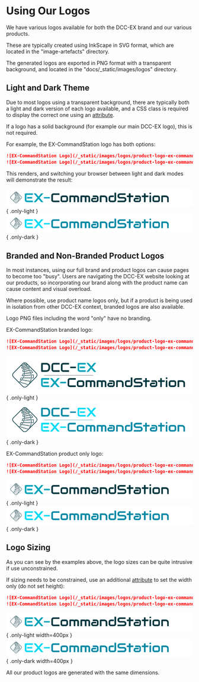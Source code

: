# Using Our Logos

We have various logos available for both the DCC-EX brand and our various products.

These are typically created using InkScape in SVG format, which are located in the "image-artefacts" directory.

The generated logos are exported in PNG format with a transparent background, and located in the "docs/_static/images/logos" directory.

## Light and Dark Theme

Due to most logos using a transparent background, there are typically both a light and dark version of each logo available, and a CSS class is required to display the correct one using an [attribute](/contributing/documentation/6-mkdocs-features.md#attribute-lists).

If a logo has a solid background (for example our main DCC-EX logo), this is not required.

For example, the EX-CommandStation logo has both options:

```markdown
![EX-CommandStation Logo](/_static/images/logos/product-logo-ex-commandstation-only-light.png){ .only-light }
![EX-CommandStation Logo](/_static/images/logos/product-logo-ex-commandstation-only-dark.png){ .only-dark }
```

This renders, and switching your browser between light and dark modes will demonstrate the result:

![EX-CommandStation Logo](/_static/images/logos/product-logo-ex-commandstation-only-light.png){ .only-light }
![EX-CommandStation Logo](/_static/images/logos/product-logo-ex-commandstation-only-dark.png){ .only-dark }

## Branded and Non-Branded Product Logos

In most instances, using our full brand and product logos can cause pages to become too "busy". Users are navigating the DCC-EX website looking at our products, so incorporating our brand along with the product name can cause content and visual overload.

Where possible, use product name logos only, but if a product is being used in isolation from other DCC-EX context, branded logos are also available.

Logo PNG files including the word "only" have no branding.

EX-CommandStation branded logo:

```markdown
![EX-CommandStation Logo](/_static/images/logos/product-logo-ex-commandstation-light.png){ .only-light }
![EX-CommandStation Logo](/_static/images/logos/product-logo-ex-commandstation-dark.png){ .only-dark }
```

![EX-CommandStation Logo](/_static/images/logos/product-logo-ex-commandstation-light.png){ .only-light }
![EX-CommandStation Logo](/_static/images/logos/product-logo-ex-commandstation-dark.png){ .only-dark }

EX-CommandStation product only logo:

```markdown
![EX-CommandStation Logo](/_static/images/logos/product-logo-ex-commandstation-only-light.png){ .only-light }
![EX-CommandStation Logo](/_static/images/logos/product-logo-ex-commandstation-only-dark.png){ .only-dark }
```

![EX-CommandStation Logo](/_static/images/logos/product-logo-ex-commandstation-only-light.png){ .only-light }
![EX-CommandStation Logo](/_static/images/logos/product-logo-ex-commandstation-only-dark.png){ .only-dark }

## Logo Sizing

As you can see by the examples above, the logo sizes can be quite intrusive if use unconstrained.

If sizing needs to be constrained, use an additional [attribute](/contributing/documentation/6-mkdocs-features.md#attribute-lists) to set the width only (do not set height):

```markdown
![EX-CommandStation Logo](/_static/images/logos/product-logo-ex-commandstation-only-light.png){ .only-light width=400px }
![EX-CommandStation Logo](/_static/images/logos/product-logo-ex-commandstation-only-dark.png){ .only-dark width=400px }
```

![EX-CommandStation Logo](/_static/images/logos/product-logo-ex-commandstation-only-light.png){ .only-light width=400px }
![EX-CommandStation Logo](/_static/images/logos/product-logo-ex-commandstation-only-dark.png){ .only-dark width=400px }

All our product logos are generated with the same dimensions.
